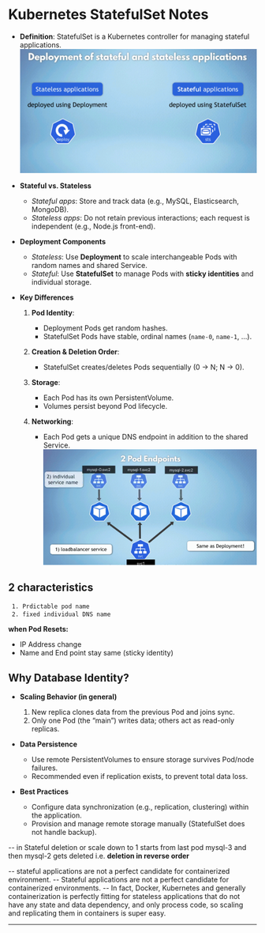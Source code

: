 # Kubernetes StatefulSet Notes

* **Definition**: StatefulSet is a Kubernetes controller for managing stateful applications.
![StatefulSet.png](/assets/StatefulSet.png)
* **Stateful vs. Stateless**

  * *Stateful apps*: Store and track data (e.g., MySQL, Elasticsearch, MongoDB).
  * *Stateless apps*: Do not retain previous interactions; each request is independent (e.g., Node.js front-end).

* **Deployment Components**

  * *Stateless*: Use **Deployment** to scale interchangeable Pods with random names and shared Service.
  * *Stateful*: Use **StatefulSet** to manage Pods with **sticky identities** and individual storage.

* **Key Differences**

  1. **Pod Identity**:

     * Deployment Pods get random hashes.
     * StatefulSet Pods have stable, ordinal names (`name-0`, `name-1`, ...).
  2. **Creation & Deletion Order**:

     * StatefulSet creates/deletes Pods sequentially (0 → N; N → 0).
  3. **Storage**:

     * Each Pod has its own PersistentVolume.
     * Volumes persist beyond Pod lifecycle.
  4. **Networking**:

     * Each Pod gets a unique DNS endpoint in addition to the shared Service.
     ![DNS-Stateful.png](/assets/DNS-Stateful.png)
## 2 characteristics
     1. Prdictable pod name
     2. fixed individual DNS name
**when Pod Resets:**
- IP Address change
- Name and End point stay same (sticky identity)

## Why Database Identity?

* **Scaling Behavior (in general)**

  1. New replica clones data from the previous Pod and joins sync.
  2. Only one Pod (the “main”) writes data; others act as read-only replicas.

* **Data Persistence**

  * Use remote PersistentVolumes to ensure storage survives Pod/node failures.
  * Recommended even if replication exists, to prevent total data loss.

* **Best Practices**

  * Configure data synchronization (e.g., replication, clustering) within the application.
  * Provision and manage remote storage manually (StatefulSet does not handle backup).


-- in Stateful deletion or scale down to 1 starts from last pod mysql-3 and then mysql-2 gets deleted i.e. **deletion in reverse order**

-- stateful applications are not a perfect candidate for containerized environment. 
-- Stateful applications are not a perfect candidate for containerized environments. 
-- In fact, Docker, Kubernetes and generally containerization is perfectly fitting for stateless applications that do not have any state and data dependency, and only process code, so scaling and replicating them in containers is super easy.


---

